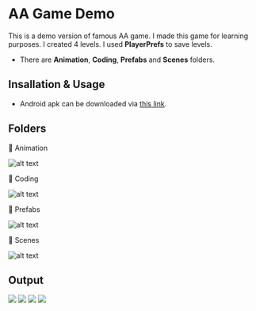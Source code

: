 # AA Game Demo
This is a demo version of famous AA game. I made this game for learning purposes. I created 4 levels. I used **PlayerPrefs** to save levels.
* There are **Animation**, **Coding**, **Prefabs** and **Scenes** folders.
## Insallation & Usage
* Android apk can be downloaded via [this link](https://drive.google.com/file/d/1v3poaFWfZaSb83yX8c3fA3_Ijece3X86/view?usp=sharing).
## Folders

📂 Animation

![alt text](https://miro.medium.com/max/208/1*PqWn3G57zEColzfPh7CMJQ.jpeg)

📂 Coding

![alt text](https://miro.medium.com/max/278/1*1rQwTEg4AJ1S2rt1BxlODw.jpeg)

📂 Prefabs

![alt text](https://miro.medium.com/max/253/1*5jwdwWySf5Ib-X2DEhJH0g.jpeg)

📂 Scenes

![alt text](https://miro.medium.com/max/201/1*1-9Q0_QZ5EAnYtzCEYK0kA.jpeg)


## Output

![](https://miro.medium.com/max/218/1*ElLgg8VlFFTVGK90zySsrA.jpeg)
![](https://miro.medium.com/max/231/1*n4Wf2iWgmYmwE42MB7iCGg.jpeg)
![](https://miro.medium.com/max/208/1*nouhZAzyR4T87IbYrBhJMw.jpeg)
![](https://miro.medium.com/max/370/1*ZMxo8Te3Z-mO0O8ubP3f_A.jpeg)

